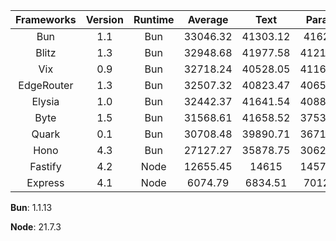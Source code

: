 | Frameworks | Version | Runtime | Average | Text | Params | DB Query |
| :---: | :---: | :---: | :---: | :---: | :---: | :---: |
| Bun | 1.1 | Bun | 33046.32 | 41303.12 | 41626.1 | 16209.75 |
| Blitz | 1.3 | Bun | 32948.68 | 41977.58 | 41214.13 | 15654.34 |
| Vix | 0.9 | Bun | 32718.24 | 40528.05 | 41165.54 | 16461.12 |
| EdgeRouter | 1.3 | Bun | 32507.32 | 40823.47 | 40659.51 | 16038.98 |
| Elysia | 1.0 | Bun | 32442.37 | 41641.54 | 40882.18 | 14803.39 |
| Byte | 1.5 | Bun | 31568.61 | 41658.52 | 37539.46 | 15507.85 |
| Quark | 0.1 | Bun | 30708.48 | 39890.71 | 36711.57 | 15523.16 |
| Hono | 4.3 | Bun | 27127.27 | 35878.75 | 30624.29 | 14878.77 |
| Fastify | 4.2 | Node | 12655.45 | 14615 | 14575.07 | 8776.27 |
| Express | 4.1 | Node | 6074.79 | 6834.51 | 7012.04 | 4377.82 |

**Bun**: 1.1.13

**Node**: 21.7.3

